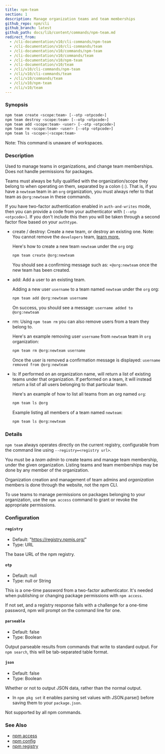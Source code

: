 ```yaml
---
title: npm-team
section: 1
description: Manage organization teams and team memberships
github_repo: npm/cli
github_branch: latest
github_path: docs/lib/content/commands/npm-team.md
redirect_from:
  - /cli-documentation/v10/cli-commands/npm-team
  - /cli-documentation/v10/cli-commands/team
  - /cli-documentation/v10/commands/npm-team
  - /cli-documentation/v10/commands/team
  - /cli-documentation/v10/npm-team
  - /cli-documentation/v10/team
  - /cli/v10/cli-commands/npm-team
  - /cli/v10/cli-commands/team
  - /cli/v10/commands/team
  - /cli/v10/npm-team
  - /cli/v10/team
---
```


### Synopsis

```bash
npm team create <scope:team> [--otp <otpcode>]
npm team destroy <scope:team> [--otp <otpcode>]
npm team add <scope:team> <user> [--otp <otpcode>]
npm team rm <scope:team> <user> [--otp <otpcode>]
npm team ls <scope>|<scope:team>
```

Note: This command is unaware of workspaces.

### Description

Used to manage teams in organizations, and change team memberships. Does not
handle permissions for packages.

Teams must always be fully qualified with the organization/scope they belong to
when operating on them, separated by a colon (`:`). That is, if you have a
`newteam` team in an `org` organization, you must always refer to that team
as `@org:newteam` in these commands.

If you have two-factor authentication enabled in `auth-and-writes` mode, then
you can provide a code from your authenticator with `[--otp <otpcode>]`.
If you don't include this then you will be taken through a second factor flow based
on your `authtype`.

* create / destroy:
  Create a new team, or destroy an existing one. Note: You cannot remove the
  `developers` team, <a href="https://docs.npmjs.com/about-developers-team" target="_blank">learn more.</a>

  Here's how to create a new team `newteam` under the `org` org:

  ```bash
  npm team create @org:newteam
  ```

  You should see a confirming message such as: `+@org:newteam` once the new
  team has been created.

* add:
  Add a user to an existing team.

  Adding a new user `username` to a team named `newteam` under the `org` org:

  ```bash
  npm team add @org:newteam username
  ```

  On success, you should see a message: `username added to @org:newteam`

* rm:
  Using `npm team rm` you can also remove users from a team they belong to.

  Here's an example removing user `username` from `newteam` team
  in `org` organization:

  ```bash
  npm team rm @org:newteam username
  ```

  Once the user is removed a confirmation message is displayed:
  `username removed from @org:newteam`

* ls:
  If performed on an organization name, will return a list of existing teams
  under that organization. If performed on a team, it will instead return a list
  of all users belonging to that particular team.

  Here's an example of how to list all teams from an org named `org`:

  ```bash
  npm team ls @org
  ```

  Example listing all members of a team named `newteam`:

  ```bash
  npm team ls @org:newteam
  ```

### Details

`npm team` always operates directly on the current registry, configurable from
the command line using `--registry=<registry url>`.

You must be a *team admin* to create teams and manage team membership, under
the given organization. Listing teams and team memberships may be done by
any member of the organization.

Organization creation and management of team admins and *organization* members
is done through the website, not the npm CLI.

To use teams to manage permissions on packages belonging to your organization,
use the `npm access` command to grant or revoke the appropriate permissions.

### Configuration

#### `registry`

* Default: "https://registry.npmjs.org/"
* Type: URL

The base URL of the npm registry.



#### `otp`

* Default: null
* Type: null or String

This is a one-time password from a two-factor authenticator. It's needed
when publishing or changing package permissions with `npm access`.

If not set, and a registry response fails with a challenge for a one-time
password, npm will prompt on the command line for one.



#### `parseable`

* Default: false
* Type: Boolean

Output parseable results from commands that write to standard output. For
`npm search`, this will be tab-separated table format.



#### `json`

* Default: false
* Type: Boolean

Whether or not to output JSON data, rather than the normal output.

* In `npm pkg set` it enables parsing set values with JSON.parse() before
  saving them to your `package.json`.

Not supported by all npm commands.



### See Also

* [npm access](/cli/v10/commands/npm-access)
* [npm config](/cli/v10/commands/npm-config)
* [npm registry](/cli/v10/using-npm/registry)
